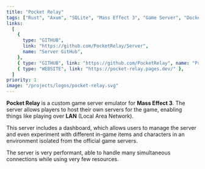 ```yaml
---
title: "Pocket Relay"
tags: ["Rust", "Axum", "SQLite", "Mass Effect 3", "Game Server", "Docker"]
links:
  [
    {
      type: "GITHUB",
      link: "https://github.com/PocketRelay/Server",
      name: "Server GitHub",
    },
    { type: "GITHUB", link: "https://github.com/PocketRelay", name: "Project GitHub" },
    { type: "WEBSITE", link: "https://pocket-relay.pages.dev/" },
  ]
priority: 1
image: "/projects/logos/pocket-relay.svg"
---
```


**Pocket Relay** is a custom game server emulator for **Mass Effect 3**. The server allows players to host their own servers for the game, enabling things like playing over **LAN** (Local Area Network). 

This server includes a dashboard, which allows users to manage the server and even experiment with different in-game items and characters in an environment isolated from the official game servers. 

The server is very performant, able to handle many simultaneous connections while using very few resources.
